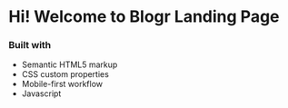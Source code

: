 # Hi! Welcome to Blogr Landing Page

### Built with

- Semantic HTML5 markup
- CSS custom properties
- Mobile-first workflow
- Javascript

